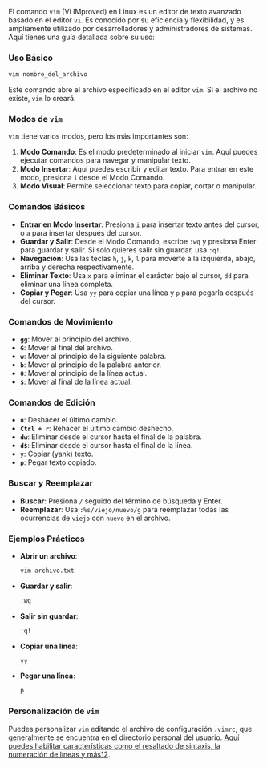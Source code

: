 El comando `vim` (Vi IMproved) en Linux es un editor de texto avanzado basado en el editor `vi`. Es conocido por su eficiencia y flexibilidad, y es ampliamente utilizado por desarrolladores y administradores de sistemas. Aquí tienes una guía detallada sobre su uso:

### **Uso Básico**

```bash
vim nombre_del_archivo
```

Este comando abre el archivo especificado en el editor `vim`. Si el archivo no existe, `vim` lo creará.

### **Modos de `vim`**

`vim` tiene varios modos, pero los más importantes son:

1. **Modo Comando**: Es el modo predeterminado al iniciar `vim`. Aquí puedes ejecutar comandos para navegar y manipular texto.
2. **Modo Insertar**: Aquí puedes escribir y editar texto. Para entrar en este modo, presiona `i` desde el Modo Comando.
3. **Modo Visual**: Permite seleccionar texto para copiar, cortar o manipular.

### **Comandos Básicos**

- **Entrar en Modo Insertar**: Presiona `i` para insertar texto antes del cursor, o `a` para insertar después del cursor.
- **Guardar y Salir**: Desde el Modo Comando, escribe `:wq` y presiona Enter para guardar y salir. Si solo quieres salir sin guardar, usa `:q!`.
- **Navegación**: Usa las teclas `h`, `j`, `k`, `l` para moverte a la izquierda, abajo, arriba y derecha respectivamente.
- **Eliminar Texto**: Usa `x` para eliminar el carácter bajo el cursor, `dd` para eliminar una línea completa.
- **Copiar y Pegar**: Usa `yy` para copiar una línea y `p` para pegarla después del cursor.

### **Comandos de Movimiento**

- **`gg`**: Mover al principio del archivo.
- **`G`**: Mover al final del archivo.
- **`w`**: Mover al principio de la siguiente palabra.
- **`b`**: Mover al principio de la palabra anterior.
- **`0`**: Mover al principio de la línea actual.
- **`$`**: Mover al final de la línea actual.

### **Comandos de Edición**

- **`u`**: Deshacer el último cambio.
- **`Ctrl + r`**: Rehacer el último cambio deshecho.
- **`dw`**: Eliminar desde el cursor hasta el final de la palabra.
- **`d$`**: Eliminar desde el cursor hasta el final de la línea.
- **`y`**: Copiar (yank) texto.
- **`p`**: Pegar texto copiado.

### **Buscar y Reemplazar**

- **Buscar**: Presiona `/` seguido del término de búsqueda y Enter.
- **Reemplazar**: Usa `:%s/viejo/nuevo/g` para reemplazar todas las ocurrencias de `viejo` con `nuevo` en el archivo.

### **Ejemplos Prácticos**

- **Abrir un archivo**:
    
    ```bash
    vim archivo.txt
    ```
    
- **Guardar y salir**:
    
    ```bash
    :wq
    ```
    
- **Salir sin guardar**:
    
    ```bash
    :q!
    ```
    
- **Copiar una línea**:
    
    ```bash
    yy
    ```
    
- **Pegar una línea**:
    
    ```bash
    p
    ```
    

### **Personalización de `vim`**

Puedes personalizar `vim` editando el archivo de configuración `.vimrc`, que generalmente se encuentra en el directorio personal del usuario. [Aquí puedes habilitar características como el resaltado de sintaxis, la numeración de líneas y más](https://itsfoss.com/es/comandos-basicos-de-vim/)[1](https://itsfoss.com/es/comandos-basicos-de-vim/)[2](https://linuxhandbook.com/basic-vim-commands/).